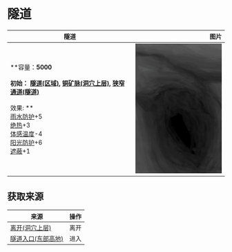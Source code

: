 # 隧道  
>   
  
  隧道  |   图片   
 ----  |  ----:   
 **容量：**5000<br><br>**初始：**	[隧道(区域)](Tunnel.md), [铜矿脉(洞穴上层)](CopperVein.md), [狭窄通道(隧道)](HighChamberEntranceClosed.md)<br><br>** 效果: **<br>[雨水防护](RainProtection.md)+5<br>[绝热](InsulationHeat.md)+3<br>[体感温度](TemperaturePerceived.md)-4<br>[阳光防护](SunProtection.md)+6<br>[遮蔽](Sheltered.md)+1  |  <img decoding="async" src="Sprite/NarrowTunnel.png" href="a.md" style="max-width:300px;max-height:300px;">   
  
## 获取来源  
来源  |  操作  
----  |  ----  
[离开(洞穴上层)](HighChamberExit.md)  |  离开  
[隧道入口(东部高地)](TunnelEntrance.md)  |  进入  


<script>document.title="隧道 - 卡牌生存百科 Card Survival Wiki";</script>